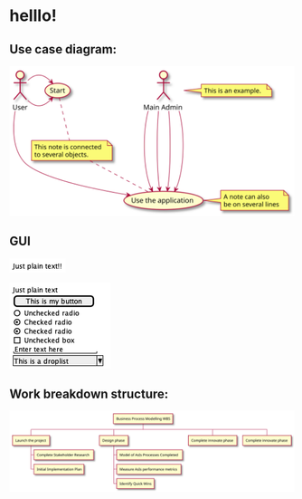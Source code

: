 


# helllo!

## Use case diagram:
![](./g_/uc1.svg)

## GUI
![](./d2/g_/gui3.png)

![](./g_/gui3.png)


## Work breakdown structure:
![](./g_/wbs1.svg)

